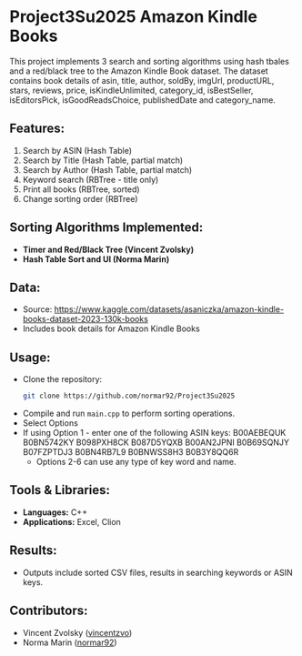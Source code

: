 # Project3Su2025 Amazon Kindle Books

This project implements 3 search and sorting algorithms using hash tbales and a red/black tree to the Amazon Kindle Book dataset. The dataset contains book details of asin,	title,	author, soldBy, imgUrl, productURL, stars,	reviews,	price,	isKindleUnlimited,	category_id,	isBestSeller, isEditorsPick,	isGoodReadsChoice,	publishedDate	and category_name. 

## Features:
1. Search by ASIN (Hash Table)
2. Search by Title (Hash Table, partial match)
3. Search by Author (Hash Table, partial match)
4. Keyword search (RBTree - title only)
5. Print all books (RBTree, sorted)
6. Change sorting order (RBTree)

## Sorting Algorithms Implemented:
- **Timer and Red/Black Tree (Vincent Zvolsky)**  
- **Hash Table Sort and UI (Norma Marin)**

## Data:
- Source: https://www.kaggle.com/datasets/asaniczka/amazon-kindle-books-dataset-2023-130k-books
- Includes book details for Amazon Kindle Books

## Usage:
- Clone the repository:
  ```bash
  git clone https://github.com/normar92/Project3Su2025
  ```
- Compile and run `main.cpp` to perform sorting operations.
- Select Options
- If using Option 1 - enter one of the following ASIN keys:
          B00AEBEQUK
          B0BN5742KY
          B098PXH8CK
          B087D5YQXB
          B00AN2JPNI
          B0B69SQNJY
          B07FZPTDJ3
          B0BN4RB7L9
          B0BNWSS8H3
          B0B3Y8QQ6R
  - Options 2-6 can use any type of key word and name. 

## Tools & Libraries:
- **Languages:** C++ 
- **Applications:** Excel, Clion

## Results:
- Outputs include sorted CSV files, results in searching keywords or ASIN keys. 

## Contributors:
- Vincent Zvolsky ([vincentzvo](https://github.com/vincentzvo))
- Norma Marin ([normar92](https://github.com/normar92))
